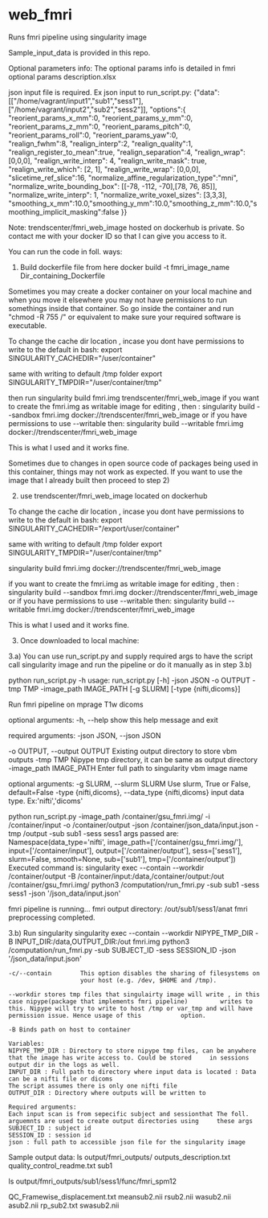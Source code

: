 # web_fmri
Runs fmri pipeline using singularity image 

Sample_input_data is provided in this repo.

Optional parameters info: The optional params info is detailed in fmri optional params description.xlsx

json input file is required.
Ex json input to run_script.py:
{"data":[["/home/vagrant/input1","sub1","sess1"],["/home/vagrant/input2","sub2","sess2"]], "options":{    
"reorient_params_x_mm":0, 
"reorient_params_y_mm":0, 
"reorient_params_z_mm":0,
"reorient_params_pitch":0, 
"reorient_params_roll":0, 
"reorient_params_yaw":0,    
"realign_fwhm":8,
    "realign_interp":2,
    "realign_quality":1,
    "realign_register_to_mean":true,
    "realign_separation":4,
    "realign_wrap": [0,0,0],
    "realign_write_interp": 4,
    "realign_write_mask": true,
    "realign_write_which": [2, 1],
    "realign_write_wrap": [0,0,0],
    "slicetime_ref_slice":16,
"normalize_affine_regularization_type":"mni",    
    "normalize_write_bounding_box": [[-78, -112, -70],[78, 76, 85]],
    "normalize_write_interp": 1,
    "normalize_write_voxel_sizes": [3,3,3],
"smoothing_x_mm":10.0,"smoothing_y_mm":10.0,"smoothing_z_mm":10.0,"smoothing_implicit_masking":false
}}



Note: 
trendscenter/fmri_web_image hosted on dockerhub is private. So contact me with your docker ID so that I can give you access to it. 

You can run the code in foll. ways:
1) Build dockerfile file from here 
docker build -t fmri_image_name Dir_containing_Dockerfile


Sometimes you may create a docker container on your local machine and when you move it elsewhere you may not have permissions to run somethings inside that container. So go inside the container and run "chmod -R 755 /" or equivalent to make sure your required software is executable.

To change the cache dir location , incase you dont have permissions to write to the default
in bash:
export SINGULARITY_CACHEDIR="/user/container"

same with writing to default /tmp folder
export SINGULARITY_TMPDIR="/user/container/tmp"

then run singularity build fmri.img trendscenter/fmri_web_image
if you want to create the fmri.img as writable image for editing , then :
singularity build --sandbox fmri.img docker://trendscenter/fmri_web_image
or if you have permissions to use --writable then:
singularity build --writable fmri.img docker://trendscenter/fmri_web_image

This is what I used and it works fine.

Sometimes due to changes in open source code of packages being used in this container, things may not work as expected. 
If you want to use the image that I already built then proceed to step 2) 

2) use trendscenter/fmri_web_image located on dockerhub

To change the cache dir location , incase you dont have permissions to write to the default 
in bash:
export SINGULARITY_CACHEDIR="/export/user/container"

same with writing to default /tmp folder
export SINGULARITY_TMPDIR="/user/container/tmp"

singularity build fmri.img docker://trendscenter/fmri_web_image

if you want to create the fmri.img as writable image for editing , then :
singularity build --sandbox fmri.img docker://trendscenter/fmri_web_image
or if you have permissions to use --writable then:
singularity build --writable fmri.img docker://trendscenter/fmri_web_image

This is what I used and it works fine.

3) Once downloaded to local machine:

3.a) You can use run_script.py and supply required args to have the script call singularity image and run the pipeline or do it manually as in step 3.b)

 python run_script.py -h
usage: run_script.py [-h] -json JSON -o OUTPUT -tmp TMP -image_path IMAGE_PATH
                     [-g SLURM] [-type {nifti,dicoms}]

Run fmri pipeline on mprage T1w dicoms

optional arguments:
  -h, --help            show this help message and exit

required arguments:
  -json JSON, --json JSON
                       
  -o OUTPUT, --output OUTPUT
                        Existing output directory to store vbm outputs
  -tmp TMP              Nipype tmp directory, it can be same as output
                        directory
  -image_path IMAGE_PATH
                        Enter full path to singularity vbm image name

optional arguments:
  -g SLURM, --slurm SLURM
                        Use slurm, True or False, default=False
  -type {nifti,dicoms}, --data_type {nifti,dicoms}
                        input data type. Ex:'nifti','dicoms'

python run_script.py -image_path /container/gsu_fmri.img/ -i /container/input -o /container/output -json /container/json_data/input.json -tmp /output -sub sub1 -sess sess1
args passed are:
Namespace(data_type='nifti', image_path=['/container/gsu_fmri.img/'], input=['/container/input'], output=['/container/output'], sess=['sess1'], slurm=False, smooth=None, sub=['sub1'], tmp=['/container/output'])
Executed command is: singularity exec --contain --workdir /container/output -B /container/input:/data,/container/output:/out /container/gsu_fmri.img/ python3 /computation/run_fmri.py -sub sub1 -sess sess1 -json '/json_data/input.json'

fmri pipeline is running...
fmri output directory: /out/sub1/sess1/anat
fmri preprocessing completed.

3.b) Run singularity
singularity exec --contain --workdir NIPYPE_TMP_DIR -B INPUT_DIR:/data,OUTPUT_DIR:/out fmri.img python3 /computation/run_fmri.py -sub SUBJECT_ID -sess SESSION_ID -json '/json_data/input.json'

    -c/--contain        This option disables the sharing of filesystems on
                        your host (e.g. /dev, $HOME and /tmp).
                        
    --workdir stores tmp files that singulairty image will write , in this case nipype(package that implements fmri pipeline)         writes to this. Nipype will try to write to host /tmp or var_tmp and will have permission issue. Hence usage of this           option.
    
    -B Binds path on host to container
    
    Variables:
    NIPYPE_TMP_DIR : Directory to store nipype tmp files, can be anywhere that the image has write access to. Could be stored     in sessions output dir in the logs as well.
    INPUT_DIR : Full path to directory where input data is located : Data can be a nifti file or dicoms
    The script assumes there is only one nifti file
    OUTPUT_DIR : Directory where outputs will be written to
    
    Required arguments:
    Each input scan is from sepecific subject and sessionthat The foll. arguemnts are used to create output directories using     these args
    SUBJECT_ID : subject id 
    SESSION_ID : session id
    json : full path to accessible json file for the singularity image
  
  Sample output data:
  ls output/fmri_outputs/
outputs_description.txt		quality_control_readme.txt	sub1

ls output/fmri_outputs/sub1/sess1/func/fmri_spm12

QC_Framewise_displacement.txt	meansub2.nii			rsub2.nii			wasub2.nii
asub2.nii			rp_sub2.txt			swasub2.nii

                   

